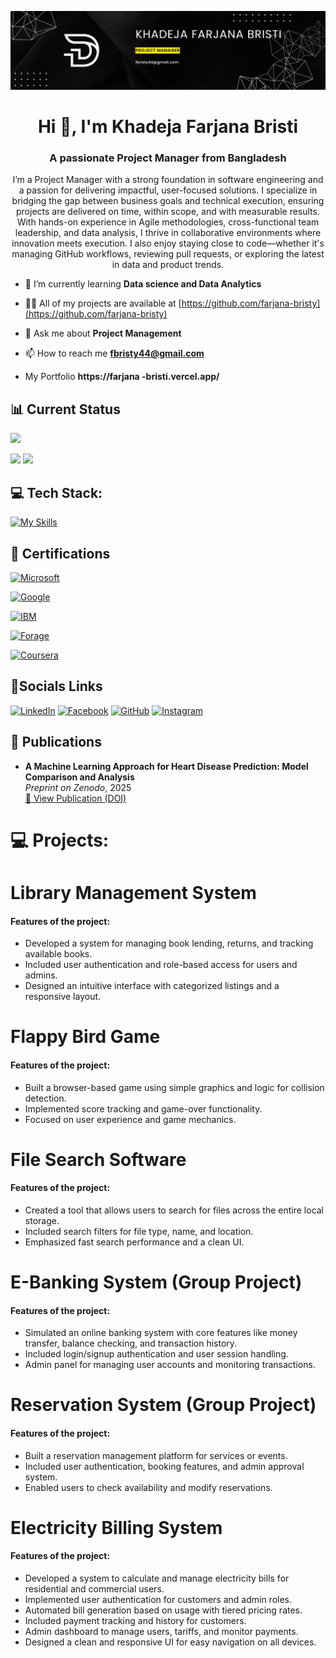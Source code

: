 ![Alt Text](assets/image.jpg)

<h1 align="center">Hi 👋, I'm Khadeja Farjana Bristi</h1>
<h3 align="center">A passionate Project Manager from Bangladesh</h3>
<p align="center">I’m a Project Manager with a strong foundation in software engineering and a passion for delivering impactful, user-focused solutions. I specialize in bridging the gap between business goals and technical execution, ensuring projects are delivered on time, within scope, and with measurable results.
With hands-on experience in Agile methodologies, cross-functional team leadership, and data analysis, I thrive in collaborative environments where innovation meets execution. I also enjoy staying close to code—whether it's managing GitHub workflows, reviewing pull requests, or exploring the latest in data and product trends.</p>

- 🌱 I’m currently learning **Data science and Data Analytics**


- 👨‍💻 All of my projects are available at [https://github.com/farjana-bristy](https://github.com/farjana-bristy)

- 💬 Ask me about **Project Management**


- 📫 How to reach me **fbristy44@gmail.com**
- My Portfolio
  **https://farjana -bristi.vercel.app/**

## 📊 Current Status

![](http://github-profile-summary-cards.vercel.app/api/cards/profile-details?username=farjana-bristy&theme=dark)

![](http://github-profile-summary-cards.vercel.app/api/cards/repos-per-language?username=farjana-bristy&theme=dark) ![](http://github-profile-summary-cards.vercel.app/api/cards/stats?username=farjana-bristy&theme=dark)

## 💻 Tech Stack:

[![My Skills](https://skillicons.dev/icons?i=c,java,python,mysql,html,php,css,js,git,github,arduino)](https://skillicons.dev)


## 🏅 Certifications

[![Microsoft](https://img.shields.io/badge/Microsoft-Understand%20Data%20Science%20for%20Machine%20Learning-blue?style=for-the-badge&logo=microsoft)](https://learn.microsoft.com/)

[![Google](https://img.shields.io/badge/Coursera-Foundations%3A%20Data%2C%20Data%2C%20Everywhere-blue?style=for-the-badge&logo=google)](https://www.coursera.org/learn/foundations-data)

[![IBM](https://img.shields.io/badge/Coursera-Data%20Analysis%20with%20Python-blue?style=for-the-badge&logo=ibm)](https://www.coursera.org/)

[![Forage](https://img.shields.io/badge/Forage-Intro%20to%20Data%20Science%20Job%20Simulation%20(CBA)-yellow?style=for-the-badge&logo=forage)](https://www.theforage.com/)

[![Coursera](https://img.shields.io/badge/Coursera-Technical%20Support%20Fundamentals-blue?style=for-the-badge&logo=coursera)](https://coursera.org/share/40da9ea16ca240cb644b3d06548417f5)



## 🔗Socials Links

[![LinkedIn](https://img.shields.io/badge/linkedin-0A66C2?style=for-the-badge&logo=linkedin&logoColor=white)](https://www.linkedin.com/in/farjana-bristy/)
[![Facebook](https://img.shields.io/badge/facebook-1877F2?style=for-the-badge&logo=facebook&logoColor=white)](https://www.facebook.com/farjana.bristy.75873)
[![GitHub](https://img.shields.io/badge/github-181717?style=for-the-badge&logo=github&logoColor=white)](https://github.com/farjana-bristy)
[![Instagram](https://img.shields.io/badge/instagram-E4405F?style=for-the-badge&logo=instagram&logoColor=white)](https://www.instagram.com/_farjana_bristi_)

## 📄 Publications  

- **A Machine Learning Approach for Heart Disease Prediction: Model Comparison and Analysis**  
  *Preprint on Zenodo*, 2025  
 [🔗 View Publication (DOI)](https://doi.org/10.5281/zenodo.17169393)



# 💻 Projects:

# Library Management System

#### Features of the project:

- Developed a system for managing book lending, returns, and tracking available books.
- Included user authentication and role-based access for users and admins.
- Designed an intuitive interface with categorized listings and a responsive layout.

# Flappy Bird Game

#### Features of the project:

- Built a browser-based game using simple graphics and logic for collision detection.
- Implemented score tracking and game-over functionality.
- Focused on user experience and game mechanics.

# File Search Software

#### Features of the project:

- Created a tool that allows users to search for files across the entire local storage.
- Included search filters for file type, name, and location.
- Emphasized fast search performance and a clean UI.

# E-Banking System (Group Project)

#### Features of the project:

- Simulated an online banking system with core features like money transfer, balance checking, and transaction history.
- Included login/signup authentication and user session handling.
- Admin panel for managing user accounts and monitoring transactions.

# Reservation System (Group Project)

#### Features of the project:

- Built a reservation management platform for services or events.
- Included user authentication, booking features, and admin approval system.
- Enabled users to check availability and modify reservations.

# Electricity Billing System

#### Features of the project:

- Developed a system to calculate and manage electricity bills for residential and commercial users.
- Implemented user authentication for customers and admin roles.
- Automated bill generation based on usage with tiered pricing rates.
- Included payment tracking and history for customers.
- Admin dashboard to manage users, tariffs, and monitor payments.
- Designed a clean and responsive UI for easy navigation on all devices.
